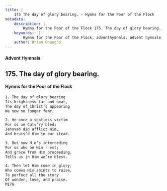 ```yaml
---
title: |
    175 The day of glory bearing. - Hymns for the Poor of the Flock
metadata:
    description: |
        Hymns for the Poor of the Flock 175. The day of glory bearing.. The day of glory bearing Its brightness far and near, The day of Christ’s appearing  We now no longer fear; 
    keywords:  |
        Hymns for the Poor of the Flock, adventhymnals, advent hymnals, The day of glory bearing., The day of glory bearing, 
    author: Brian Onang'o
---
```


#### Advent Hymnals
## 175. The day of glory bearing.
####  Hymns for the Poor of the Flock

```txt
1. The day of glory bearing
Its brightness far and near,
The day of Christ’s appearing 
We now no longer fear;

2. He once a spotless victim
For us on Calv’ry bled; 
Jehovah did afflict Him,
And bruis’d Him in our stead.

3. But now H e’s interceding
For us who on Him r est;
And grace from Him proceeding, 
Tells us in Him we’re blest.

4. Then let Him come in glory,
Who comes His saints to raise, 
To perfect all the story 
Of wonder, love, and praise.
M176
```
